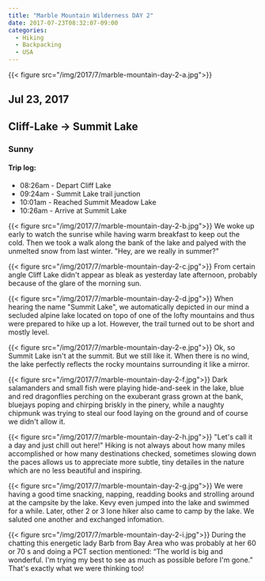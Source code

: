 ```yaml
---
title: "Marble Mountain Wilderness DAY 2"
date: 2017-07-23T08:32:07-09:00
categories:
  - Hiking
  - Backpacking
  - USA
---
```

{{< figure src="/img/2017/7/marble-mountain-day-2-a.jpg">}}
## Jul 23, 2017
## Cliff-Lake -> Summit Lake
### Sunny

#### Trip log:

* 08:26am - Depart Cliff Lake
* 09:24am - Summit Lake trail junction
* 10:01am - Reached Summit Meadow Lake
* 10:26am - Arrive at Summit Lake



<!--more-->

{{< figure src="/img/2017/7/marble-mountain-day-2-b.jpg">}}
We woke up early to watch the sunrise while having warm breakfast to keep out the cold. Then we took a walk along the bank of the lake and palyed with the unmelted snow from last winter. "Hey, are we really in summer?"

{{< figure src="/img/2017/7/marble-mountain-day-2-c.jpg">}}
From certain angle Cliff Lake didn't appear as bleak as yesterday late afternoon, probably because of the glare of the morning sun.


{{< figure src="/img/2017/7/marble-mountain-day-2-d.jpg">}}
When hearing the name "Summit Lake", we automatically depicted in our mind a secluded alpine lake located on topo of one of the lofty mountains and thus were prepared to hike up a lot. However, the trail turned out to be short and mostly level.


{{< figure src="/img/2017/7/marble-mountain-day-2-e.jpg">}}
Ok, so Summit Lake isn't at the summit. But we still like it. When there is no wind, the lake perfectly reflects the rocky mountains surrounding it like a mirror.


{{< figure src="/img/2017/7/marble-mountain-day-2-f.jpg">}}
Dark salamanders and small fish were playing hide-and-seek in the lake, blue and red dragonflies perching on the exuberant grass grown at the bank, bluejays poping and chirping briskly in the pinery, while a naughty chipmunk was trying to steal our food laying on the ground and of course we didn't allow it.

{{< figure src="/img/2017/7/marble-mountain-day-2-h.jpg">}}
"Let's call it a day and just chill out here!" Hiking is not always about how many miles accomplished or how many destinations checked, sometimes slowing down the paces allows us to appreciate more subtle, tiny detailes in the nature which are no less beautiful and inspiring.  

{{< figure src="/img/2017/7/marble-mountain-day-2-g.jpg">}}
We were having a good time snacking, napping, readding books and strolling around at the campsite by the lake. Kevy even jumped into the lake and swimmed for a while. Later, other 2 or 3 lone hiker also came to camp by the lake. We saluted one another and exchanged infomation.

{{< figure src="/img/2017/7/marble-mountain-day-2-i.jpg">}}
During the chatting this energetic lady Barb from Bay Area who was probably at her 60 or 70 s and doing a PCT section mentioned: “The world is big and wonderful. I'm trying my best to see as much as possible before I'm gone.” That's exactly what we were thinking too!
